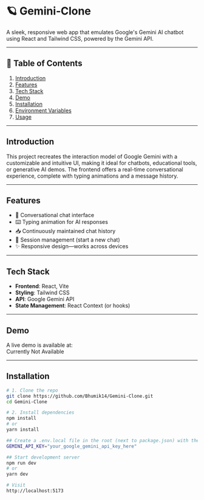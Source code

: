 # 🪐 Gemini‑Clone

A sleek, responsive web app that emulates Google's Gemini AI chatbot using React and Tailwind CSS, powered by the Gemini API.

---

## 🧭 Table of Contents

1. [Introduction](#introduction)  
2. [Features](#features)  
3. [Tech Stack](#tech-stack)  
4. [Demo](#demo)  
5. [Installation](#installation)  
6. [Environment Variables](#environment-variables)  
7. [Usage](#usage)   

---

## Introduction

This project recreates the interaction model of Google Gemini with a customizable and intuitive UI, making it ideal for chatbots, educational tools, or generative AI demos. The frontend offers a real-time conversational experience, complete with typing animations and a message history.

---

## Features

- 💬 Conversational chat interface  
- ⌨️ Typing animation for AI responses  
- 📥 Continuously maintained chat history  
- 🔁 Session management (start a new chat)  
- ✨ Responsive design—works across devices

---

## Tech Stack

- **Frontend**: React, Vite  
- **Styling**: Tailwind CSS  
- **API**: Google Gemini API  
- **State Management**: React Context (or hooks)  

---

## Demo

A live demo is available at:  
Currently Not Available

---

## Installation

```bash
# 1. Clone the repo
git clone https://github.com/Bhumik14/Gemini-Clone.git
cd Gemini-Clone

# 2. Install dependencies
npm install
# or
yarn install

## Create a .env.local file in the root (next to package.json) with the API key:
GEMINI_API_KEY="your_google_gemini_api_key_here"

## Start development server
npm run dev
# or
yarn dev

# Visit
http://localhost:5173
